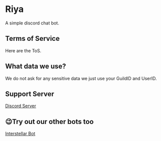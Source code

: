 # Riya
A simple discord chat bot.

## Terms of Service
Here are the ToS.

## What data we use?
We do not ask for any sensitive data we just use your GuildID and UserID.

## Support Server
[Discord Server](https://discord.gg/az3s9zmfUh)

## 😉Try out our other bots too
[Interstellar Bot](https://discord.com/api/oauth2/authorize?client_id=1040314859868393613&permissions=1513962695871&scope=bot%20applications.commands)
